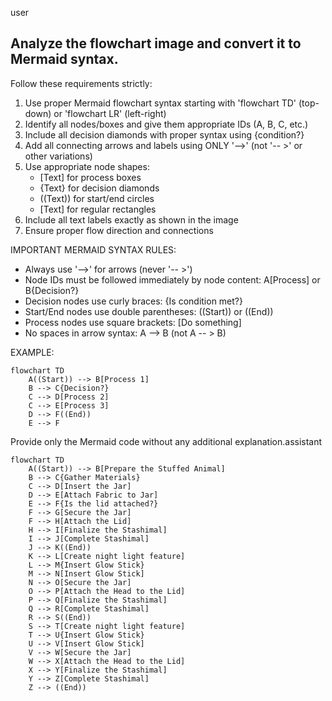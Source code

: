 user

## Analyze the flowchart image and convert it to Mermaid syntax.

Follow these requirements strictly:

1. Use proper Mermaid flowchart syntax starting with 'flowchart TD' (top-down) or 'flowchart LR' (left-right)
2. Identify all nodes/boxes and give them appropriate IDs (A, B, C, etc.)
3. Include all decision diamonds with proper syntax using {condition?}
4. Add all connecting arrows and labels using ONLY '-->' (not '-- >' or other variations)
5. Use appropriate node shapes:
   - [Text] for process boxes
   - {Text} for decision diamonds  
   - ((Text)) for start/end circles
   - [Text] for regular rectangles
6. Include all text labels exactly as shown in the image
7. Ensure proper flow direction and connections

IMPORTANT MERMAID SYNTAX RULES:
- Always use '-->' for arrows (never '-- >')
- Node IDs must be followed immediately by node content: A[Process] or B{Decision?}
- Decision nodes use curly braces: {Is condition met?}
- Start/End nodes use double parentheses: ((Start)) or ((End))
- Process nodes use square brackets: [Do something]
- No spaces in arrow syntax: A --> B (not A -- > B)

EXAMPLE:
```mermaid
flowchart TD
    A((Start)) --> B[Process 1]
    B --> C{Decision?}
    C --> D[Process 2]
    C --> E[Process 3]
    D --> F((End))
    E --> F
```

Provide only the Mermaid code without any additional explanation.assistant

```mermaid
flowchart TD
    A((Start)) --> B[Prepare the Stuffed Animal]
    B --> C{Gather Materials}
    C --> D[Insert the Jar]
    D --> E[Attach Fabric to Jar]
    E --> F{Is the lid attached?}
    F --> G[Secure the Jar]
    F --> H[Attach the Lid]
    H --> I[Finalize the Stashimal]
    I --> J[Complete Stashimal]
    J --> K((End))
    K --> L[Create night light feature]
    L --> M{Insert Glow Stick}
    M --> N[Insert Glow Stick]
    N --> O[Secure the Jar]
    O --> P[Attach the Head to the Lid]
    P --> Q[Finalize the Stashimal]
    Q --> R[Complete Stashimal]
    R --> S((End))
    S --> T[Create night light feature]
    T --> U{Insert Glow Stick}
    U --> V[Insert Glow Stick]
    V --> W[Secure the Jar]
    W --> X[Attach the Head to the Lid]
    X --> Y[Finalize the Stashimal]
    Y --> Z[Complete Stashimal]
    Z --> ((End))
```
